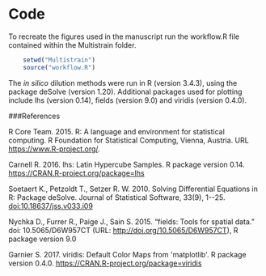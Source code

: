 Code
=============================


To recreate the figures used in the manuscript run the workflow.R file contained within the Multistrain folder.

```r
	setwd("Multistrain")
	source("workflow.R")
```


The *in silico* dilution methods were run in R (version 3.4.3), using the package deSolve (version 1.20). Additional packages used for plotting include lhs (version 0.14), fields (version 9.0) and viridis (version 0.4.0).


###References

R Core Team. 2015. R: A language and environment for statistical computing. R Foundation for Statistical Computing, Vienna, Austria. URL https://www.R-project.org/.

Carnell R. 2016. lhs: Latin Hypercube Samples. R package version 0.14. https://CRAN.R-project.org/package=lhs

Soetaert K., Petzoldt T., Setzer R. W. 2010. Solving Differential Equations in R: Package deSolve. Journal of Statistical Software, 33(9), 1--25. [doi:10.18637/jss.v033.i09](http://dx.doi.org/10.18637/jss.v033.i09)

Nychka D., Furrer R., Paige J., Sain S. 2015. “fields: Tools for spatial data.” doi: 10.5065/D6W957CT (URL: http://doi.org/10.5065/D6W957CT), R package version 9.0

Garnier S. 2017. viridis: Default Color Maps from 'matplotlib'. R package version 0.4.0. https://CRAN.R-project.org/package=viridis
